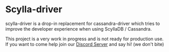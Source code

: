 # Scylla-driver

scylla-driver is a drop-in replacement for cassandra-driver which tries to improve the developer experience when using ScyllaDB / Cassandra.


This project is a very work in progress and is not ready for production use. If you want to come help join our [Discord Server](https://discord.gg/DaBDBYS48Q) and say hi! (we don't bite)
